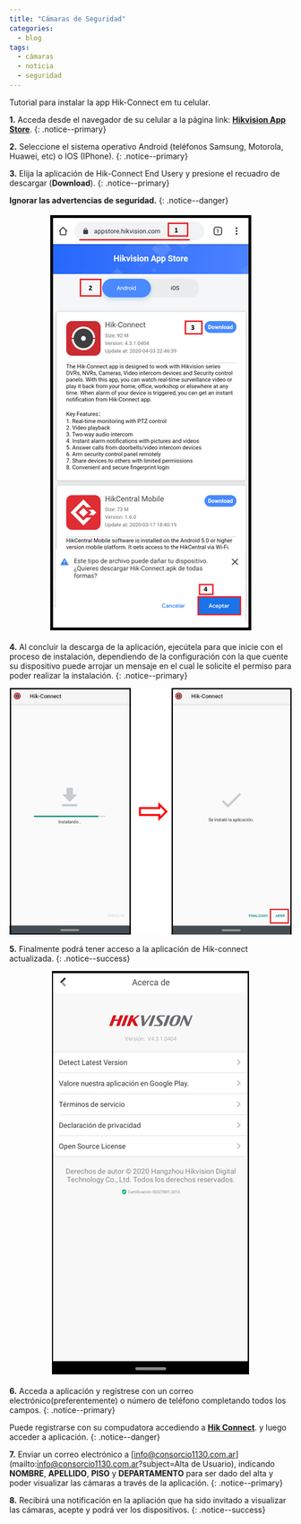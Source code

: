 ```yaml
---
title: "Cámaras de Seguridad"
categories:
  - blog
tags:
  - cámaras
  - noticia
  - seguridad
---
```


Tutorial para instalar la app Hik-Connect em tu celular.

**1.** Acceda desde el navegador de su celular a la página link: [**Hikvision App Store**](https://appstore.hikvision.com/).
{: .notice--primary}


**2.** Seleccione el sistema operativo Android (teléfonos Samsung, Motorola, Huawei, etc) o IOS (IPhone).
{: .notice--primary}

**3.** Elija la aplicación de Hik-Connect End Usery y presione el recuadro de descargar (**Download**).
{: .notice--primary}

**Ignorar las advertencias de seguridad.**
{: .notice--danger}

<p align="center">
<img src="/img/post/camaras/app-store.png">
</p>

**4.** Al concluir la descarga de la aplicación, ejecútela para que inicie con el proceso de instalación,  dependiendo de la configuración con la que cuente su dispositivo puede arrojar un mensaje en el cual le solicite el permiso para poder realizar la instalación.
{: .notice--primary}

<p align="center">
<img src="/img/post/camaras/app-hik-connect.png">
</p>

**5.** Finalmente podrá tener acceso a la aplicación de Hik-connect actualizada.
{: .notice--success}

<p align="center">
<img src="/img/post/camaras/app-install.png">
</p>

**6.** Acceda a aplicación y regístrese con un correo electrónico(preferentemente) o número de teléfono completando todos los campos.
{: .notice--primary}

Puede registrarse con su compudatora accediendo a [**Hik Connect**](https://www.hik-connect.com/). y luego acceder a aplicación.
{: .notice--danger}

**7.** Enviar un correo electrónico a [info@consorcio1130.com.ar](mailto:info@consorcio1130.com.ar?subject=Alta de Usuario), indicando **NOMBRE**, **APELLIDO**, **PISO** y **DEPARTAMENTO** para ser dado del alta y poder visualizar las cámaras a través de la aplicación.
{: .notice--primary}

**8.** Recibirá una notificación en la apliación que ha sido invitado a visualizar las cámaras, acepte y podrá ver los dispositivos.
{: .notice--success}